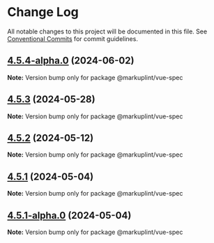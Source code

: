 # Change Log

All notable changes to this project will be documented in this file.
See [Conventional Commits](https://conventionalcommits.org) for commit guidelines.

## [4.5.4-alpha.0](https://github.com/markuplint/markuplint/compare/@markuplint/vue-spec@4.5.3...@markuplint/vue-spec@4.5.4-alpha.0) (2024-06-02)

**Note:** Version bump only for package @markuplint/vue-spec

## [4.5.3](https://github.com/markuplint/markuplint/compare/@markuplint/vue-spec@4.5.2...@markuplint/vue-spec@4.5.3) (2024-05-28)

**Note:** Version bump only for package @markuplint/vue-spec

## [4.5.2](https://github.com/markuplint/markuplint/compare/@markuplint/vue-spec@4.5.1...@markuplint/vue-spec@4.5.2) (2024-05-12)

**Note:** Version bump only for package @markuplint/vue-spec

## [4.5.1](https://github.com/markuplint/markuplint/compare/@markuplint/vue-spec@4.5.1-alpha.0...@markuplint/vue-spec@4.5.1) (2024-05-04)

**Note:** Version bump only for package @markuplint/vue-spec

## [4.5.1-alpha.0](https://github.com/markuplint/markuplint/compare/@markuplint/vue-spec@4.5.0...@markuplint/vue-spec@4.5.1-alpha.0) (2024-05-04)

**Note:** Version bump only for package @markuplint/vue-spec
